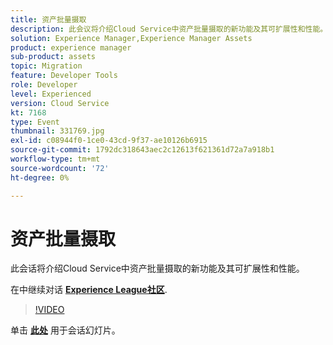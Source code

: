 ```yaml
---
title: 资产批量摄取
description: 此会议将介绍Cloud Service中资产批量摄取的新功能及其可扩展性和性能。 此会话作为Adobe Developers Live内容活动的一部分提供。
solution: Experience Manager,Experience Manager Assets
product: experience manager
sub-product: assets
topic: Migration
feature: Developer Tools
role: Developer
level: Experienced
version: Cloud Service
kt: 7168
type: Event
thumbnail: 331769.jpg
exl-id: c08944f0-1ce0-43cd-9f37-ae10126b6915
source-git-commit: 1792dc318643aec2c12613f621361d72a7a918b1
workflow-type: tm+mt
source-wordcount: '72'
ht-degree: 0%

---
```


# 资产批量摄取

此会话将介绍Cloud Service中资产批量摄取的新功能及其可扩展性和性能。

在中继续对话 **[Experience League社区](https://adobe.ly/36Yd3v6)**.

>[!VIDEO](https://video.tv.adobe.com/v/331769/?quality=12&learn=on&hidetitle=true)

单击 **[此处](/help/adobe-developers-live/assets/asset-bulk-ingestion.pdf)** 用于会话幻灯片。
